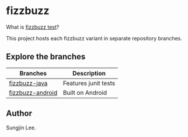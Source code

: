 # fizzbuzz
What is [fizzbuzz test](http://wiki.c2.com/?FizzBuzzTest)? 

This project hosts each fizzbuzz variant in separate repository branches.

## Explore the branches
| Branches | Description |
| ------------- | ------------- |
| [fizzbuzz-java](https://github.com/yoursungjin/fizzbuzz/tree/fizzbuzz-java) | Features junit tests |
| [fizzbuzz-android](https://github.com/yoursungjin/fizzbuzz/tree/fizzbuzz-android) | Built on Android |


## Author
Sungjin Lee.

